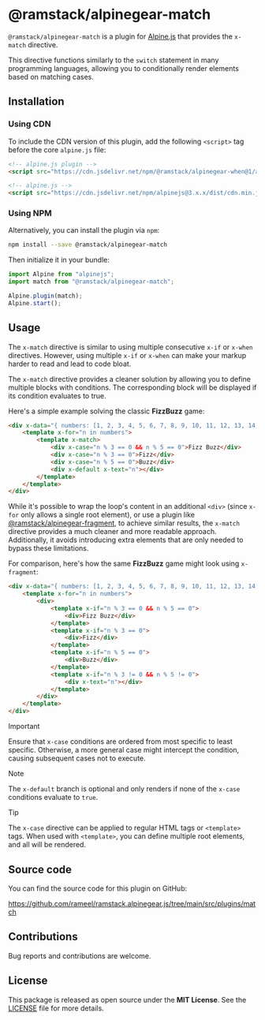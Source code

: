 # @ramstack/alpinegear-match

`@ramstack/alpinegear-match` is a plugin for [Alpine.js](https://alpinejs.dev/) that provides the `x-match` directive.

This directive functions similarly to the `switch` statement in many programming languages, allowing you to conditionally render elements based on matching cases.

## Installation

### Using CDN
To include the CDN version of this plugin, add the following `<script>` tag before the core `alpine.js` file:

```html
<!-- alpine.js plugin -->
<script src="https://cdn.jsdelivr.net/npm/@ramstack/alpinegear-when@1/alpinegear-match.min.js" defer></script>

<!-- alpine.js -->
<script src="https://cdn.jsdelivr.net/npm/alpinejs@3.x.x/dist/cdn.min.js" defer></script>
```

### Using NPM
Alternatively, you can install the plugin via `npm`:

```bash
npm install --save @ramstack/alpinegear-match
```

Then initialize it in your bundle:

```js
import Alpine from "alpinejs";
import match from "@ramstack/alpinegear-match";

Alpine.plugin(match);
Alpine.start();
```

## Usage
The `x-match` directive is similar to using multiple consecutive `x-if` or `x-when` directives. However, using multiple `x-if` or `x-when` can make your markup harder to read and lead to code bloat.

The `x-match` directive provides a cleaner solution by allowing you to define multiple blocks with conditions. The corresponding block will be displayed if its condition evaluates to true.

Here's a simple example solving the classic **FizzBuzz** game:
```html
<div x-data="{ numbers: [1, 2, 3, 4, 5, 6, 7, 8, 9, 10, 11, 12, 13, 14, 15, 16, 17] }">
    <template x-for="n in numbers">
        <template x-match>
            <div x-case="n % 3 == 0 && n % 5 == 0">Fizz Buzz</div>
            <div x-case="n % 3 == 0">Fizz</div>
            <div x-case="n % 5 == 0">Buzz</div>
            <div x-default x-text="n"></div>
        </template>
    </template>
</div>
```

While it's possible to wrap the loop's content in an additional `<div>` (since `x-for` only allows a single root element), or use a plugin like [@ramstack/alpinegear-fragment](https://github.com/rameel/ramstack.alpinegear.js/tree/main/src/plugins/fragment), to achieve similar results, the `x-match` directive provides a much cleaner and more readable approach. Additionally, it avoids introducing extra elements that are only needed to bypass these limitations.

For comparison, here's how the same **FizzBuzz** game might look using `x-fragment`:

```html
<div x-data="{ numbers: [1, 2, 3, 4, 5, 6, 7, 8, 9, 10, 11, 12, 13, 14, 15, 16, 17] }">
    <template x-for="n in numbers">
        <div>
            <template x-if="n % 3 == 0 && n % 5 == 0">
                <div>Fizz Buzz</div>
            </template>
            <template x-if="n % 3 == 0">
                <div>Fizz</div>
            </template>
            <template x-if="n % 5 == 0">
                <div>Buzz</div>
            </template>
            <template x-if="n % 3 != 0 && n % 5 != 0">
                <div x-text="n"></div>
            </template>
        </div>
    </template>
</div>
```

> [!IMPORTANT]
> Ensure that `x-case` conditions are ordered from most specific to least specific. Otherwise, a more general case might intercept the condition, causing subsequent cases not to execute.

> [!NOTE]
> The `x-default` branch is optional and only renders if none of the `x-case` conditions evaluate to `true`.

> [!TIP]
> The `x-case` directive can be applied to regular HTML tags or `<template>` tags. When used with `<template>`, you can define multiple root elements, and all will be rendered.


## Source code
You can find the source code for this plugin on GitHub:

https://github.com/rameel/ramstack.alpinegear.js/tree/main/src/plugins/match

## Contributions
Bug reports and contributions are welcome.

## License
This package is released as open source under the **MIT License**.
See the [LICENSE](https://github.com/rameel/ramstack.alpinegear.js/blob/main/LICENSE) file for more details.
